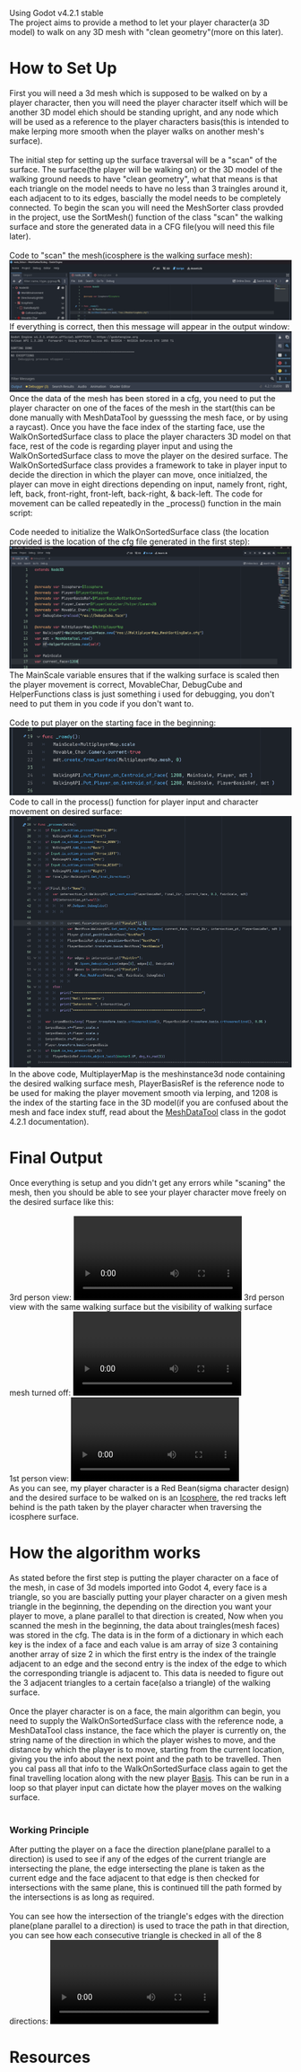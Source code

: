 Using Godot v4.2.1 stable
<br>
The project aims to provide a method to let your player character(a 3D model) to walk on any 3D mesh with "clean geometry"(more on this later).
<br>
<h1>How to Set Up</h1>
First you will need a 3d mesh which is supposed to be walked on by a player character, then you will need the player character itself which will be another 3D model ehich should be standing upright, and any node which will be used as a reference to the player characters basis(this is intended to make lerping more smooth when the player walks on another mesh's surface).
<br>
<br>
The initial step for setting up the surface traversal will be a "scan" of the surface. The surface(the player will be walking on) or the 3D model of the walking ground needs to have "clean geometry", what that means is that each triangle on the model needs to have no less than 3 traingles around it, each adjacent to to its edges, bascially the model needs to be completely connected. To begin the scan you will need the MeshSorter class provded in the project, use the SortMesh() function of the class "scan" the walking surface and store the generated data in a CFG file(you will need this file later).
<br>
<br>
Code to "scan" the mesh(icosphere is the walking surface mesh):
<img src="/CodeSnippets/Initailizationcode.png">
<br>
If everything is correct, then this message will appear in the output window:
<img src="/CodeSnippets/OutputMessage.png">
<br>
Once the data of the mesh has been stored in a cfg, you need to put the player character on one of the faces of the mesh in the start(this can be done manually with MeshDataTool by guesssing the mesh face, or by using a raycast). Once you have the face index of the starting face, use the WalkOnSortedSurface class to place the player characters 3D model on that face, rest of the code is regarding player input and using the WalkOnSortedSurface class to move the player on the desired surface. The WalkOnSortedSurface class provides a framework to take in player input to decide the direction in which the player can move, once initialzed, the player can move in eight directions depending on input, namely front, right, left, back, front-right, front-left, back-right, & back-left. The code for movement can be called repeatedly in the _process() function in the main script:
<br>
<br>
Code needed to initialize the WalkOnSortedSurface class (the location provided is the location of the cfg file generated in the first step):
<img src="/CodeSnippets/Globals.png">
<br>
The MainScale variable ensures that if the walking surface is scaled then the player movement is correct, MovableChar, DebugCube and HelperFunctions class is just something i used for debugging, you don't need to put them in you code if you don't want to.
<br>
<br>
Code to put player on the starting face in the beginning:
<img src="/CodeSnippets/_ready.png">
<br>
Code to call in the process() function for player input and character movement on desired surface:
<img src="/CodeSnippets/_process.png" > 
<br>
In the above code, MultiplayerMap is the meshinstance3d node containing the desired walking surface mesh, PlayerBasisRef is the reference node to be used for making the player movement smooth via lerping, and 1208 is the index of the starting face in the 3D model(if you are confused about the mesh and face index stuff, read about the <a href="https://docs.godotengine.org/en/stable/classes/class_meshdatatool.html">MeshDataTool</a> class in the godot 4.2.1 documentation). 
<br>
<h1>Final Output</h1>
Once everything is setup and you didn't get any errors while "scaning" the mesh, then you should be able to see your player character move freely on the desired surface like this:
<br>
<br>
3rd person view:
<video src="https://github.com/user-attachments/assets/079ac130-108e-4083-a6f8-5d4f476ae97e"></video>
3rd person view with the same walking surface but the visibility of walking surface mesh turned off:
<video src="https://github.com/user-attachments/assets/404b8a87-99a6-4ac9-b3e2-a6472f25a38e"></video>
<br>
1st person view:
<video src="https://github.com/user-attachments/assets/1be7194d-0522-41c0-af4a-9afb16968212"></video>
<br>
As you can see, my player character is a Red Bean(sigma character design) and the desired surface to be walked on is an <a href="https://threejs.org/docs/scenes/geometry-browser.html#IcosahedronGeometry">Icosphere</a>, the red tracks left behind is the path taken by the player character when traversing the icosphere surface.
<h1>How the algorithm works</h1>
As stated before the first step is putting the player character on a face of the mesh, in case of 3d models imported into Godot 4, every face is a triangle, so you are bascially putting your player character on a given mesh triangle in the beginning, the depending on the direction you want your player to move, a plane parallel to that direction is created, Now when you scanned the mesh in the beginning, the data about traingles(mesh faces) was stored in the cfg. The data is in the form of a dictionary in which each key is the index of a face and each value is am array of size 3 containing another array of size 2 in which the first entry is the index of the traingle adjacent to an edge and the second entry is the index of the edge to which the corresponding triangle is adjacent to. This data is needed to figure out the 3 adjacent triangles to a certain face(also a triangle) of the walking surface.
<br>
<br>
Once the player character is on a face, the main algorithm can begin, you need to supply the WalkOnSortedSurface class with the reference node, a MeshDataTool class instance, the face which the player is currently on, the string name of the direction in which the player wishes to move, and the distance  by which the player is to move, starting from the current location, giving you the info about the next point and the path to be travelled. Then you cal pass all that info to the  WalkOnSortedSurface class again to get the final travelling location along with the new player <a href="https://docs.godotengine.org/en/stable/classes/class_basis.html">Basis</a>. This can be run in a loop so that player input can dictate how the player moves on the walking surface.
<br>
<br>
<h3>Working Principle</h3>
After putting the player on a face the direction plane(plane parallel to a direction) is used to see if any of the edges of the current triangle are intersecting the plane, the edge intersecting the plane is taken as the current edge and the face adjacent to that edge is then checked for intersections with the same plane, this is continued till the path formed by the intersections is as long as required.
<br>
<br>
You can see how the intersection of the triangle's edges with the direction plane(plane parallel to a direction) is used to trace the path in that direction, you can see how each consecutive triangle is checked in all of the 8 directions:
<video src="https://github.com/user-attachments/assets/5f859e4d-02c6-4f2c-b8bc-b3e64aada321"></video>

<h1>Resources</h1>